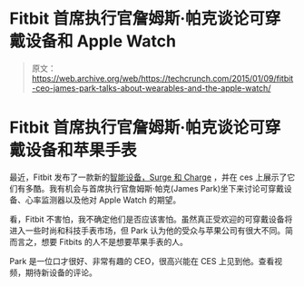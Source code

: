 # Fitbit 首席执行官詹姆斯·帕克谈论可穿戴设备和 Apple Watch 

> 原文：<https://web.archive.org/web/https://techcrunch.com/2015/01/09/fitbit-ceo-james-park-talks-about-wearables-and-the-apple-watch/>

# Fitbit 首席执行官詹姆斯·帕克谈论可穿戴设备和苹果手表

最近，Fitbit 发布了一款新的[智能设备，Surge 和 Charge](https://web.archive.org/web/20221204064346/https://beta.techcrunch.com/2015/01/06/fitbit-finally-starts-shipping-the-charge-hr-and-surge-smartwatch/) ，并在 ces 上展示了它们有多酷。我有机会与首席执行官詹姆斯·帕克(James Park)坐下来讨论可穿戴设备、心率监测器以及他对 Apple Watch 的期望。

看，Fitbit 不害怕，我不确定他们是否应该害怕。虽然真正受欢迎的可穿戴设备将进入一些时尚和科技手表市场，但 Park 认为他的受众与苹果公司有很大不同。简而言之，想要 Fitbits 的人不是想要苹果手表的人。

Park 是一位口才很好、非常有趣的 CEO，很高兴能在 CES 上见到他。查看视频，期待新设备的评论。